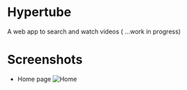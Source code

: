 # Hypertube
A web app to search and watch videos ( ...work in progress)
# Screenshots
* Home page
![Home](server/public/images/Home.png)
